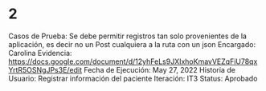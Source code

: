 # 2

Casos de Prueba: Se debe permitir registros tan solo provenientes de la aplicación, es decir no un Post cualquiera a la ruta con un json
Encargado: Carolina
Evidencia: https://docs.google.com/document/d/12yhFeLs9JXIxhoKmavVEZqFiU78qxYrtR5OSNgJPs3E/edit
Fecha de Ejecución: May 27, 2022
Historia de Usuario: Registrar información del paciente
Iteración: IT3
Status: Aprobado